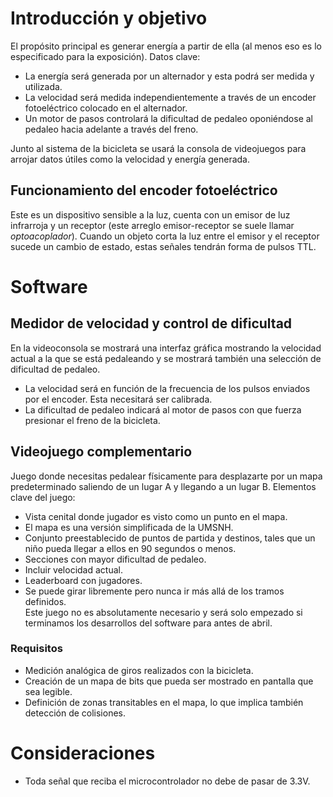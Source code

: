 # Introducción y objetivo
El propósito principal es generar energía a partir de ella (al menos eso es lo
especificado para la exposición). Datos clave:
- La energía será generada por un alternador y esta podrá ser medida y
  utilizada.
- La velocidad será medida independientemente a través de un encoder
  fotoeléctrico colocado en el alternador.
- Un motor de pasos controlará la dificultad de pedaleo oponiéndose al pedaleo
  hacia adelante a través del freno.

Junto al sistema de la bicicleta se usará la consola de videojuegos para
arrojar datos útiles como la velocidad y energía generada.

## Funcionamiento del encoder fotoeléctrico
Este es un dispositivo sensible a la luz, cuenta con un emisor de luz
infrarroja y un receptor (este arreglo emisor-receptor se suele llamar
_optoacoplador_). Cuando un objeto corta la luz entre el emisor y el
receptor sucede un cambio de estado, estas señales tendrán forma de pulsos
TTL.  

# Software
## Medidor de velocidad y control de dificultad
En la videoconsola se mostrará una interfaz gráfica mostrando la velocidad
actual a la que se está pedaleando y se mostrará también una selección de
dificultad de pedaleo.  
- La velocidad será en función de la frecuencia de los pulsos enviados por el
  encoder. Esta necesitará ser calibrada.
- La dificultad de pedaleo indicará al motor de pasos con que fuerza presionar
  el freno de la bicicleta.

## Videojuego complementario
Juego donde necesitas pedalear físicamente para desplazarte por un mapa
predeterminado saliendo de un lugar A y llegando a un lugar B.
Elementos clave del juego:
- Vista cenital donde jugador es visto como un punto en el mapa.
- El mapa es una versión simplificada de la UMSNH.
- Conjunto preestablecido de puntos de partida y destinos, tales que
  un niño pueda llegar a ellos en 90 segundos o menos.
- Secciones con mayor dificultad de pedaleo.
- Incluir velocidad actual.
- Leaderboard con jugadores.
- Se puede girar libremente pero nunca ir más allá de los tramos definidos.  
Este juego no es absolutamente necesario y será solo empezado si terminamos
los desarrollos del software para antes de abril.

### Requisitos
- Medición analógica de giros realizados con la bicicleta.
- Creación de un mapa de bits que pueda ser mostrado en pantalla que sea
  legible.
- Definición de zonas transitables en el mapa, lo que implica también
  detección de colisiones.

# Consideraciones
- Toda señal que reciba el microcontrolador no debe de pasar de 3.3V.

